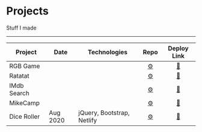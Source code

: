 # Projects
Stuff I made

---


| Project         | Date     | Technologies | Repo      |  Deploy Link    |
|-----------------|----------|--------------|:--------------:|:---------------:|
|RGB Game         |          |              | [	:gear:](#) | [:rocket:](#) |
|Ratatat          |          |              | [	:gear:](https://github.com/MakeItBack/Ratatat) | [:rocket:](#) |
|IMdb Search      |          |              | [	:gear:](#) | [:rocket:](#) |
|MikeCamp         |          |              | [	:gear:](https://github.com/MakeItBack/MikeCamp) | [:rocket:](#) |
|Dice Roller      | Aug 2020 | jQuery, Bootstrap, Netlify | [	:gear:](https://github.com/MakeItBack/Dice-Roller) | [:rocket:](https://olives-dice-roller.netlify.app/) |
